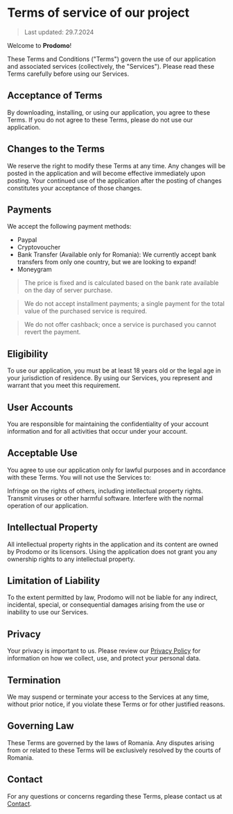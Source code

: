 # Terms of service of our project

> Last updated: 29.7.2024

Welcome to **Prodomo**!

These Terms and Conditions ("Terms") govern the use of our application and associated services (collectively, the "Services"). Please read these Terms carefully before using our Services.

## **Acceptance of Terms**

By downloading, installing, or using our application, you agree to these Terms. If you do not agree to these Terms, please do not use our application.

## **Changes to the Terms**

We reserve the right to modify these Terms at any time. Any changes will be posted in the application and will become effective immediately upon posting. Your continued use of the application after the posting of changes constitutes your acceptance of those changes.

## **Payments**

We accept the following payment methods:

- Paypal
- Cryptovoucher
- Bank Transfer (Available only for Romania): We currently accept bank transfers from only one country, but we are looking to expand!
- Moneygram

> The price is fixed and is calculated based on the bank rate available on the day of server purchase.

> We do not accept installment payments; a single payment for the total value of the purchased service is required.

> We do not offer cashback; once a service is purchased you cannot revert the payment.

## **Eligibility**

To use our application, you must be at least 18 years old or the legal age in your jurisdiction of residence. By using our Services, you represent and warrant that you meet this requirement.

## **User Accounts**

You are responsible for maintaining the confidentiality of your account information and for all activities that occur under your account.

## **Acceptable Use**

You agree to use our application only for lawful purposes and in accordance with these Terms. You will not use the Services to:

Infringe on the rights of others, including intellectual property rights.
Transmit viruses or other harmful software.
Interfere with the normal operation of our application.

## **Intellectual Property**

All intellectual property rights in the application and its content are owned by Prodomo or its licensors. Using the application does not grant you any ownership rights to any intellectual property.

## **Limitation of Liability**

To the extent permitted by law, Prodomo will not be liable for any indirect, incidental, special, or consequential damages arising from the use or inability to use our Services.

## **Privacy**

Your privacy is important to us. Please review our [Privacy Policy][privacy] for information on how we collect, use, and protect your personal data.

## **Termination**

We may suspend or terminate your access to the Services at any time, without prior notice, if you violate these Terms or for other justified reasons.

## **Governing Law**

These Terms are governed by the laws of Romania. Any disputes arising from or related to these Terms will be exclusively resolved by the courts of Romania.

## **Contact**

For any questions or concerns regarding these Terms, please contact us at [Contact][contact].

[contact]: contact.md
[privacy]: privacy.md